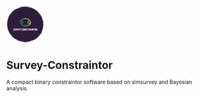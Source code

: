 <left><img src='ssr_logo.png' style="height: 100px"></left>

# Survey-Constraintor

A compact binary constraintor software based on simsurvey and Bayesian analysis.

